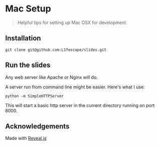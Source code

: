 # Mac Setup
> Helpful tips for setting up Mac OSX for development.

## Installation

```
git clone git@github.com:L1fescape/slides.git
```

## Run the slides

Any web server like Apache or Nginx will do.

A server run from command line might be easier. Here's what I use:

```
python -m SimpleHTTPServer
```

This will start a basic http server in the current directory running on port 8000.

## Acknowledgements 

Made with [Reveal.js](https://github.com/hakimel/reveal.js)
